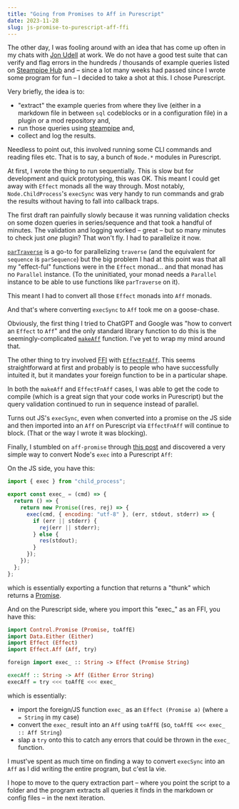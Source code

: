 ```yaml
---
title: "Going from Promises to Aff in Purescript"
date: 2023-11-28
slug: js-promise-to-purescript-aff-ffi
---
```


The other day, I was fooling around with an idea that has come up often in my chats with [Jon Udell](https://en.wikipedia.org/wiki/Jon_Udell) at work. We do not have a good test suite that can verify and flag errors in the hundreds / thousands of example queries listed on [Steampipe Hub](https://hub.steampipe.io) and – since a lot many weeks had passed since I wrote some program for fun – I decided to take a shot at this. I chose Purescript.

Very briefly, the idea is to:

- "extract" the example queries from where they live (either in a markdown file in between `sql` codeblocks or in a configuration file) in a plugin or a mod repository and,
- run those queries using [steampipe](https://steampipe.io) and,
- collect and log the results.

Needless to point out, this involved running some CLI commands and reading files etc. That is to say, a bunch of `Node.*` modules in Purescript.

At first, I wrote the thing to run sequentially. This is slow but for development and quick prototyping, this was OK. This meant I could get away with `Effect` monads all the way through. Most notably, `Node.ChildProcess`'s `execSync` was very handy to run commands and grab the results without having to fall into callback traps.

The first draft ran painfully slowly because it was running validation checks on some dozen queries in series/sequence and that took a handful of minutes. The validation and logging worked – great – but so many minutes to check just _one_ plugin? That won't fly. I had to parallelize it now.

[`parTraverse`](https://pursuit.purescript.org/packages/purescript-parallel/7.0.0/docs/Control.Parallel#v:parTraverse) is a go-to for parallelizing `traverse` (and the equivalent for `sequence` is `parSequence`) but the big problem I had at this point was that all my "effect-ful" functions were in the `Effect` monad... and that monad has no `Parallel` instance. (To the uninitiated, your monad needs a `Parallel` instance to be able to use functions like `parTraverse` on it).

This meant I had to convert all those `Effect` monads into `Aff` monads.

And that's where converting `execSync` to `Aff` took me on a goose-chase.

Obviously, the first thing I tried to ChatGPT and Google was "how to convert an `Effect` to `Aff`" and the only standard library function to do this is the seemingly-complicated [`makeAff`](https://pursuit.purescript.org/packages/purescript-aff/7.1.0/docs/Effect.Aff#v:makeAff) function. I've yet to wrap my mind around that.

The other thing to try involved [FFI](https://book.purescript.org/chapter10.html) with [`EffectFnAff`](https://pursuit.purescript.org/packages/purescript-aff/5.1.2/docs/Effect.Aff.Compat#t:EffectFnAff). This seems straightforward at first and probably is to people who have successfully intuited it, but it mandates your foreign function to be in a particular shape.

In both the `makeAff` and `EffectFnAff` cases, I was able to get the code to compile (which is a great sign that your code works in Purescript) but the query validation continued to run in sequence instead of parallel.

Turns out JS's `execSync`, even when converted into a promise on the JS side and then imported into an `Aff` on Purescript via `EffectFnAff` will continue to block. (That or the way I wrote it was blocking).

Finally, I stumbled on `aff-promise` through [this post](https://blog.drewolson.org/purescript-async-ffi) and discovered a very simple way to convert Node's `exec` into a Purescript `Aff`:

On the JS side, you have this:

```js
import { exec } from "child_process";

export const exec_ = (cmd) => {
  return () => {
    return new Promise((res, rej) => {
      exec(cmd, { encoding: "utf-8" }, (err, stdout, stderr) => {
        if (err || stderr) {
          rej(err || stderr);
        } else {
          res(stdout);
        }
      });
    });
  };
};
```

which is essentially exporting a function that returns a "thunk" which returns a [Promise](https://developer.mozilla.org/en-US/docs/Web/JavaScript/Reference/Global_Objects/Promise).

And on the Purescript side, where you import this "exec\_" as an FFI, you have this:

```haskell
import Control.Promise (Promise, toAffE)
import Data.Either (Either)
import Effect (Effect)
import Effect.Aff (Aff, try)

foreign import exec_ :: String -> Effect (Promise String)

execAff :: String -> Aff (Either Error String)
execAff = try <<< toAffE <<< exec_
```

which is essentially:

- import the foreign/JS function `exec_` as an `Effect (Promise a)` (where `a = String` in my case)
- convert the `exec_` result into an `Aff` using `toAffE` (so, `toAffE <<< exec_ :: Aff String`)
- slap a `try` onto this to catch any errors that could be thrown in the `exec_` function.

I must've spent as much time on finding a way to convert `execSync` into an `Aff` as I did writing the entire program, but c'est la vie.

I hope to move to the query extraction part – where you point the script to a folder and the program extracts all queries it finds in the markdown or config files – in the next iteration.
